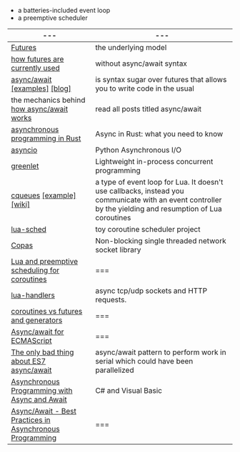- a batteries-included event loop
- a preemptive scheduler

--- | --- |
--- | --- |
[Futures](http://aturon.github.io/blog/2016/08/11/futures/) | the underlying model |
[how futures are currently used](https://tokio.rs/docs/getting-started/hello-world/) | without async/await syntax
[async/await](https://github.com/rust-lang/rfcs/blob/master/text/2394-async_await.md) [[examples]](https://github.com/alexcrichton/futures-await) [[blog]](http://aturon.github.io/2018/04/24/async-borrowing/) | is syntax sugar over futures that allows you to write code in the usual
the mechanics behind [how async/await works](https://boats.gitlab.io/blog/) | read all posts titled async/await
[asynchronous programming in Rust](https://aturon.github.io/apr/) | Async in Rust: what you need to know
[asyncio](https://docs.python.org/3/library/asyncio.html) | Python Asynchronous I/O
[greenlet](https://github.com/python-greenlet/greenlet) | Lightweight in-process concurrent programming
[cqueues](http://25thandclement.com/~william/projects/cqueues.html) [[example]](https://github.com/RussellHaley/lua-http-endpoints) [[wiki]](https://github.com/wahern/cqueues/wiki) | a type of event loop for Lua. It doesn't use callbacks, instead you communicate with an event controller by the yielding and resumption of Lua coroutines
[lua-sched](https://github.com/starwing/luasched) | toy coroutine scheduler project
[Copas](http://keplerproject.github.io/copas/) | Non-blocking single threaded network socket library
[Lua and preemptive scheduling for coroutines](http://lua-users.org/lists/lua-l/2013-03/msg00904.html) | ===
[lua-handlers](http://lua-users.org/lists/lua-l/2010-12/msg01156.html) | async tcp/udp sockets and HTTP requests.
[coroutines vs futures and generators](http://lua-users.org/lists/lua-l/2015-05/msg00296.html) | ===
[Async/await for ECMAScript](https://github.com/tc39/ecmascript-asyncawait) | ===
[The only bad thing about ES7 async/await](https://codeplanet.io/the-only-bad-thing-about-es7-asyncawait/) |  async/await pattern to perform work in serial which could have been parallelized
[Asynchronous Programming with Async and Await](https://docs.microsoft.com/en-us/previous-versions/hh191443(v=vs.140)) | C# and Visual Basic
[Async/Await - Best Practices in Asynchronous Programming](https://msdn.microsoft.com/en-us/magazine/jj991977.aspx) | ===

